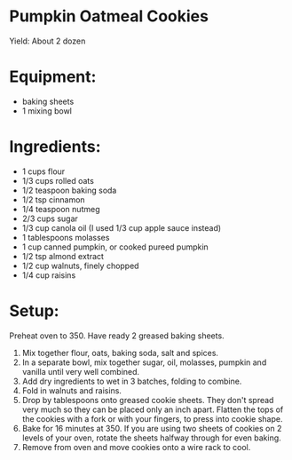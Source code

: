 Pumpkin Oatmeal Cookies
=======================

Yield: About 2 dozen

Equipment:
==========

* baking sheets
* 1 mixing bowl

Ingredients:
============

* 1 cups flour
* 1/3 cups rolled oats
* 1/2 teaspoon baking soda
* 1/2 tsp cinnamon
* 1/4 teaspoon nutmeg
* 2/3 cups sugar
* 1/3 cup canola oil (I used 1/3 cup apple sauce instead)
* 1 tablespoons molasses
* 1 cup canned pumpkin, or cooked pureed pumpkin
* 1/2 tsp almond extract
* 1/2 cup walnuts, finely chopped
* 1/4 cup raisins

Setup:
======
Preheat oven to 350. Have ready 2 greased baking sheets.

1. Mix together flour, oats, baking soda, salt and spices.
2. In a separate bowl, mix together sugar, oil, molasses, pumpkin and vanilla until very well combined.
3. Add dry ingredients to wet in 3 batches, folding to combine.
4. Fold in walnuts and raisins.
5. Drop by tablespoons onto greased cookie sheets.
   They don't spread very much so they can be placed only an inch apart.
   Flatten the tops of the cookies with a fork or with your fingers, to press into cookie shape.
6. Bake for 16 minutes at 350. If you are using two sheets of cookies on 2 levels of your oven, rotate the sheets halfway through for even baking.
7. Remove from oven and move cookies onto a wire rack to cool.
